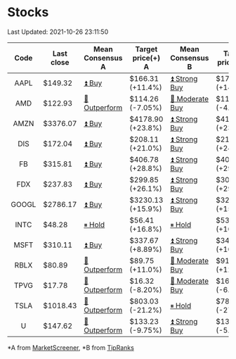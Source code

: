 # Stocks
Last Updated: 2021-10-26 23:11:50

|Code|Last close|Mean Consensus A|Target price(+) A|Mean Consensus B|Target price(+) B|
|:--:|-|-|-|-|-|
|AAPL|$149.32|[⏫ Buy](https://m.marketscreener.com/quote/stock/-4849/)|$166.31 (+11.4%)|[⏫ Strong Buy](https://www.tipranks.com/stocks/aapl/forecast)|$170.09 (+14.43%)|
|AMD|$122.93|[🔼 Outperform](https://m.marketscreener.com/quote/stock/-19475876/)|$114.26 (-7.05%)|[🔼 Moderate Buy](https://www.tipranks.com/stocks/amd/forecast)|$116.50 (-4.79%)|
|AMZN|$3376.07|[⏫ Buy](https://m.marketscreener.com/quote/stock/-12864605/)|$4178.90 (+23.8%)|[⏫ Strong Buy](https://www.tipranks.com/stocks/amzn/forecast)|$4180.13 (+23.82%)|
|DIS|$172.04|[⏫ Buy](https://m.marketscreener.com/quote/stock/-4842/)|$208.11 (+21.0%)|[⏫ Strong Buy](https://www.tipranks.com/stocks/dis/forecast)|$215.06 (+24.95%)|
|FB|$315.81|[⏫ Buy](https://m.marketscreener.com/quote/stock/-10547141/)|$406.78 (+28.8%)|[⏫ Strong Buy](https://www.tipranks.com/stocks/fb/forecast)|$409.20 (+29.57%)|
|FDX|$237.83|[⏫ Buy](https://m.marketscreener.com/quote/stock/-12585/)|$299.85 (+26.1%)|[⏫ Strong Buy](https://www.tipranks.com/stocks/fdx/forecast)|$304.65 (+29.42%)|
|GOOGL|$2786.17|[⏫ Buy](https://m.marketscreener.com/quote/stock/-24203373/)|$3230.13 (+15.9%)|[⏫ Strong Buy](https://www.tipranks.com/stocks/googl/forecast)|$3209.24 (+15.18%)|
|INTC|$48.28|[⏸ Hold](https://m.marketscreener.com/quote/stock/-4829/)|$56.41 (+16.8%)|[⏸ Hold](https://www.tipranks.com/stocks/intc/forecast)|$53.48 (+10.77%)|
|MSFT|$310.11|[⏫ Buy](https://m.marketscreener.com/quote/stock/-4835/)|$337.67 (+8.89%)|[⏫ Strong Buy](https://www.tipranks.com/stocks/msft/forecast)|$342.40 (+10.41%)|
|RBLX|$80.89|[🔼 Outperform](https://m.marketscreener.com/quote/stock/-117793644/)|$89.75 (+11.0%)|[🔼 Moderate Buy](https://www.tipranks.com/stocks/rblx/forecast)|$91.14 (+12.67%)|
|TPVG|$17.78|[🔼 Outperform](https://m.marketscreener.com/quote/stock/-15933327/)|$16.32 (-8.20%)|[🔼 Moderate Buy](https://www.tipranks.com/stocks/tpvg/forecast)|$16.60 (-6.37%)|
|TSLA|$1018.43|[🔼 Outperform](https://m.marketscreener.com/quote/stock/-6344549/)|$803.03 (-21.2%)|[⏸ Hold](https://www.tipranks.com/stocks/tsla/forecast)|$781.82 (-27.57%)|
|U|$147.62|[🔼 Outperform](https://m.marketscreener.com/quote/stock/-112492634/)|$133.23 (-9.75%)|[⏫ Strong Buy](https://www.tipranks.com/stocks/u/forecast)|$138.80 (-5.97%)|


*A from [MarketScreener](https://www.marketscreener.com), *B from [TipRanks](https://www.tipranks.com)
